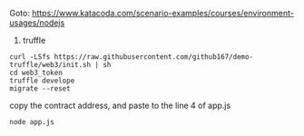 Goto: https://www.katacoda.com/scenario-examples/courses/environment-usages/nodejs

1. truffle
```
curl -LSfs https://raw.githubusercontent.com/github167/demo-truffle/web3/init.sh | sh
cd web3_token
truffle develope
migrate --reset

```
copy the contract address, and paste to the line 4 of app.js
```
node app.js
```
